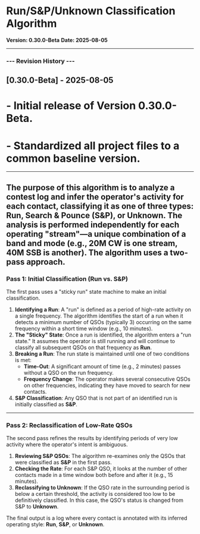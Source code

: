 # Run/S&P/Unknown Classification Algorithm

**Version: 0.30.0-Beta**
**Date: 2025-08-05**

---
### --- Revision History ---
## [0.30.0-Beta] - 2025-08-05
# - Initial release of Version 0.30.0-Beta.
# - Standardized all project files to a common baseline version.
---

The purpose of this algorithm is to analyze a contest log and infer the operator's activity for each contact, classifying it as one of three types: **Run**, **Search & Pounce (S&P)**, or **Unknown**. The analysis is performed independently for each operating "stream"—a unique combination of a band and mode (e.g., 20M CW is one stream, 40M SSB is another). The algorithm uses a two-pass approach.
---

### Pass 1: Initial Classification (Run vs. S&P)

The first pass uses a "sticky run" state machine to make an initial classification.

1.  **Identifying a Run**: A "run" is defined as a period of high-rate activity on a single frequency. The algorithm identifies the start of a run when it detects a minimum number of QSOs (typically 3) occurring on the same frequency within a short time window (e.g., 10 minutes).
2.  **The "Sticky" State**: Once a run is identified, the algorithm enters a "run state." It assumes the operator is still running and will continue to classify all subsequent QSOs on that frequency as **Run**.
3.  **Breaking a Run**: The run state is maintained until one of two conditions is met:
    * **Time-Out**: A significant amount of time (e.g., 2 minutes) passes without a QSO on the run frequency.
    * **Frequency Change**: The operator makes several consecutive QSOs on other frequencies, indicating they have moved to search for new contacts.
4.  **S&P Classification**: Any QSO that is not part of an identified run is initially classified as **S&P**.
---

### Pass 2: Reclassification of Low-Rate QSOs

The second pass refines the results by identifying periods of very low activity where the operator's intent is ambiguous.

1.  **Reviewing S&P QSOs**: The algorithm re-examines only the QSOs that were classified as **S&P** in the first pass.
2.  **Checking the Rate**: For each S&P QSO, it looks at the number of other contacts made in a time window both before and after it (e.g., 15 minutes).
3.  **Reclassifying to Unknown**: If the QSO rate in the surrounding period is below a certain threshold, the activity is considered too low to be definitively classified. In this case, the QSO's status is changed from S&P to **Unknown**.

The final output is a log where every contact is annotated with its inferred operating style: **Run**, **S&P**, or **Unknown**.